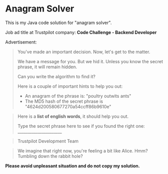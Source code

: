 # Anagram Solver



This is my Java code solution for "anagram solver".

Job ad title at Trustpilot company:  **Code Challenge - Backend Developer**

Advertisement:

>You've made an important decision. Now, let's get to the matter.
>
>We have a message for you. But we hid it. 
>Unless you know the secret phrase, it will remain hidden.
>
>Can you write the algorithm to find it?
>
>Here is a couple of important hints to help you out:
>- An anagram of the phrase is: "poultry outwits ants"
>- The MD5 hash of the secret phrase is "4624d200580677270a54ccff86b9610e"

>Here is a **list of english words**, it should help you out.
>
>Type the secret phrase here to see if you found the right one: ______________________

>Trustpilot Development Team 

>We imagine that right now, you're feeling a bit like Alice. Hmm? Tumbling down the rabbit hole?

**Please avoid unpleasant situation and do not copy my solution.**







